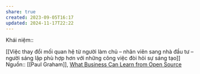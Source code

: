 ```yaml
---
share: true
created: 2023-09-05T16:17
updated: 2024-11-17T22:22
---
```

Khái niệm:: 

[[Việc thay đổi mối quan hệ từ người làm chủ – nhân viên sang nhà đầu tư – người sáng lập phù hợp hơn với những công việc đòi hỏi sự sáng tạo]] 
Nguồn:: [[Paul Graham]], [What Business Can Learn from Open Source](http://www.paulgraham.com/opensource.html)